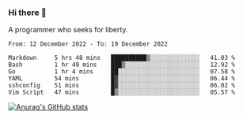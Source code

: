 ### Hi there 👋

<!--
**shejialuo/shejialuo** is a ✨ _special_ ✨ repository because its `README.md` (this file) appears on your GitHub profile.

Here are some ideas to get you started:

- 🔭 I’m currently working on ...
- 🌱 I’m currently learning ...
- 👯 I’m looking to collaborate on ...
- 🤔 I’m looking for help with ...
- 💬 Ask me about ...
- 📫 How to reach me: ...
- 😄 Pronouns: ...
- ⚡ Fun fact: ...
-->

A programmer who seeks for liberty.

<!--START_SECTION:waka-->

```text
From: 12 December 2022 - To: 19 December 2022

Markdown     5 hrs 48 mins   ██████████▒░░░░░░░░░░░░░░   41.03 %
Bash         1 hr 49 mins    ███▒░░░░░░░░░░░░░░░░░░░░░   12.92 %
Go           1 hr 4 mins     ██░░░░░░░░░░░░░░░░░░░░░░░   07.58 %
YAML         54 mins         █▓░░░░░░░░░░░░░░░░░░░░░░░   06.44 %
sshconfig    51 mins         █▓░░░░░░░░░░░░░░░░░░░░░░░   06.02 %
Vim Script   47 mins         █▒░░░░░░░░░░░░░░░░░░░░░░░   05.57 %
```

<!--END_SECTION:waka-->

[![Anurag's GitHub stats](https://github-readme-stats.vercel.app/api?username=shejialuo&show_icons=true&theme=dracula)](https://github.com/anuraghazra/github-readme-stats)
